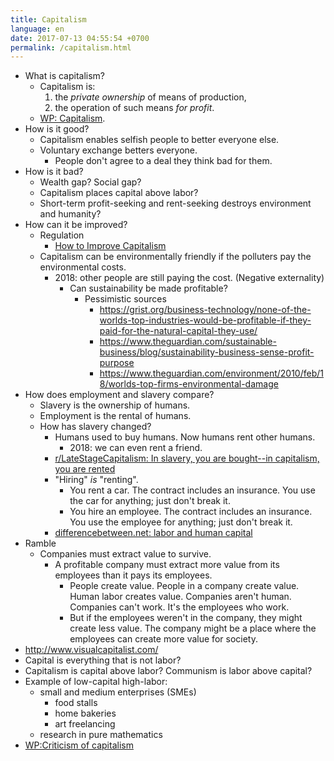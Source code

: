 ```yaml
---
title: Capitalism
language: en
date: 2017-07-13 04:55:54 +0700
permalink: /capitalism.html
---
```


- What is capitalism?
    - Capitalism is:
        1. the *private ownership* of means of production,
        1. the operation of such means *for profit*.
    - [WP: Capitalism](https://en.wikipedia.org/wiki/Capitalism).
- How is it good?
    - Capitalism enables selfish people to better everyone else.
    - Voluntary exchange betters everyone.
        - People don't agree to a deal they think bad for them.
- How is it bad?
    - Wealth gap? Social gap?
    - Capitalism places capital above labor?
    - Short-term profit-seeking and rent-seeking destroys environment and humanity?
- How can it be improved?
    - Regulation
        - [How to Improve Capitalism](https://www.youtube.com/watch?v=YOaJe68C-bU)
    - Capitalism can be environmentally friendly if the polluters pay the environmental costs.
        - 2018: other people are still paying the cost. (Negative externality)
            - Can sustainability be made profitable?
                - Pessimistic sources
                    - https://grist.org/business-technology/none-of-the-worlds-top-industries-would-be-profitable-if-they-paid-for-the-natural-capital-they-use/
                    - https://www.theguardian.com/sustainable-business/blog/sustainability-business-sense-profit-purpose
                    - https://www.theguardian.com/environment/2010/feb/18/worlds-top-firms-environmental-damage
- How does employment and slavery compare?
    - Slavery is the ownership of humans.
    - Employment is the rental of humans.
    - How has slavery changed?
        - Humans used to buy humans. Now humans rent other humans.
            - 2018: we can even rent a friend.
        - [r/LateStageCapitalism: In slavery, you are bought--in capitalism, you are rented](https://www.reddit.com/r/LateStageCapitalism/comments/68fkek/in_slavery_you_are_boughtin_capitalism_you_are/)
        - "Hiring" *is* "renting".
            - You rent a car. The contract includes an insurance. You use the car for anything; just don't break it.
            - You hire an employee. The contract includes an insurance. You use the employee for anything; just don't break it.
        - [differencebetween.net: labor and human capital](http://www.differencebetween.net/business/difference-between-labor-and-human-capital/)
- Ramble
    - Companies must extract value to survive.
        - A profitable company must extract more value
        from its employees than it pays its employees.
            - People create value. People in a company create value. Human labor creates value.
            Companies aren't human. Companies can't work. It's the employees who work.
            - But if the employees weren't in the company, they might create less value.
            The company might be a place where the employees can create more value for society.
- http://www.visualcapitalist.com/
- Capital is everything that is not labor?
- Capitalism is capital above labor? Communism is labor above capital?
- Example of low-capital high-labor:
    - small and medium enterprises (SMEs)
        - food stalls
        - home bakeries
        - art freelancing
    - research in pure mathematics
- [WP:Criticism of capitalism](https://en.wikipedia.org/wiki/Criticism_of_capitalism)
